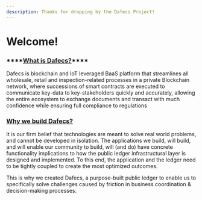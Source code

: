 ```yaml
---
description: Thanks for dropping by the Dafecs Project!
---
```


# Welcome!

### \*\*\*\*[**What is Dafecs?**](https://docs.dafecs.com/#what-is-dafecs)\*\*\*\*

Dafecs is blockchain and IoT leveraged BaaS platform that streamlines all wholesale, retail and inspection-related processes in a private Blockchain network, where successions of smart contracts are executed to communicate key-data to key-stakeholders quickly and accurately, allowing the entire ecosystem to exchange documents and transact with much confidence while ensuring full compliance to regulations

### [Why we build Dafecs?](https://docs.dafecs.com/#why-build-dafecs)

It is our firm belief that technologies are meant to solve real world problems, and cannot be developed in isolation. The applications we build, will build, and will enable our community to build, will \(and do\) have concrete functionality implications to how the public ledger infrastructural layer is designed and implemented. To this end, the application and the ledger need to be tightly coupled to create the most optimized outcomes. 

This is why we created Dafecs, a purpose-built public ledger to enable us to specifically solve challenges caused by friction in business coordination & decision-making processes.

